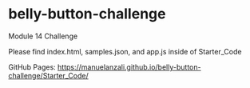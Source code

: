 # belly-button-challenge
Module 14 Challenge

Please find index.html, samples.json, and app.js inside of Starter_Code

GitHub Pages: https://manuelanzali.github.io/belly-button-challenge/Starter_Code/